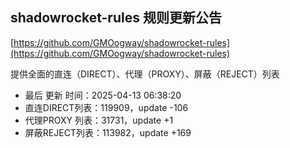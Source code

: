 ## shadowrocket-rules 规则更新公告

[https://github.com/GMOogway/shadowrocket-rules](https://github.com/GMOogway/shadowrocket-rules)

提供全面的直连（DIRECT）、代理（PROXY）、屏蔽（REJECT）列表
- 最后 更新 时间：2025-04-13 06:38:20
- 直连DIRECT列表：119909，update -106
- 代理PROXY 列表：31731，update +1
- 屏蔽REJECT列表：113982，update +169